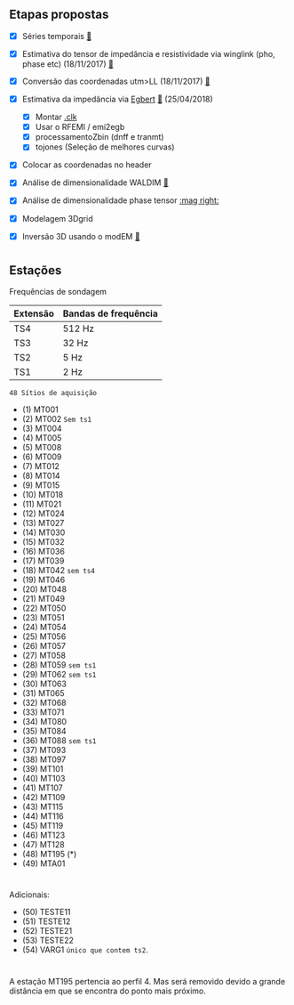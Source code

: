 ## Etapas propostas

- [x] Séries temporais [:mag_right:](https://github.com/arturbenevides/MSc_Geophysics/blob/master/Figs/time_series001.png)

- [x] Estimativa do tensor de impedância  e resistividade via winglink (pho, phase etc) (18/11/2017) [:mag_right:](https://github.com/arturbenevides/MSc_Geophysics/tree/master/Processamento/curvas%20by%20winglink)

- [x] Conversão das coordenadas utm>LL (18/11/2017) [:mag_right:](https://github.com/arturbenevides/MSc_Geophysics/blob/master/Notebooks/convert_utm_lat_long.ipynb)

- [x] Estimativa da impedância via [Egbert](http://www.complete-mt-solutions.com/mtnet/main/source.html#dec_codes) [:mag_right:](https://github.com/arturbenevides/MSc_Geophysics/tree/master/Processamento/curvas%20by%20EMTF) (25/04/2018)
  
   - [x] Montar [.clk](https://github.com/arturbenevides/MSc_Geophysics/blob/master/Processamento/clock.md)
   - [x] Usar o RFEMI / emi2egb
   - [x] processamentoZbin   (dnff e tranmt)
   - [x] tojones (Seleção de melhores curvas)

- [x] Colocar as coordenadas no header

- [x] Análise de dimensionalidade WALDIM [:mag_right:](https://github.com/arturbenevides/MSc_Geophysics/tree/master/An%C3%A1lise%20de%20Dimensionalidade)

- [x] Análise de dimensionalidade phase tensor [:mag right:](https://github.com/arturbenevides/MSc_Geophysics/tree/master/An%C3%A1lise%20de%20Dimensionalidade)

- [x] Modelagem 3Dgrid

- [x] Inversão 3D usando o modEM [:mag_right:](https://github.com/arturbenevides/MSc_Geophysics/tree/master/ModEM)

#

## Estações


Frequências de sondagem

Extensão | Bandas de frequência 
---------|----------------------
TS4      | 512 Hz
TS3      |  32 Hz
TS2      |   5 Hz
TS1      |   2 Hz


`48 Sítios de aquisição`

- (1)  MT001
- (2)  MT002 `Sem ts1` 
- (3)  MT004
- (4)  MT005
- (5)  MT008
- (6)  MT009
- (7)  MT012
- (8)  MT014
- (9)  MT015
- (10) MT018
- (11) MT021
- (12) MT024
- (13) MT027
- (14) MT030
- (15) MT032
- (16) MT036
- (17) MT039
- (18) MT042 `sem ts4` 
- (19) MT046
- (20) MT048
- (21) MT049 
- (22) MT050
- (23) MT051
- (24) MT054
- (25) MT056
- (26) MT057
- (27) MT058
- (28) MT059 `sem ts1`
- (29) MT062 `sem ts1` 
- (30) MT063
- (31) MT065
- (32) MT068
- (33) MT071 
- (34) MT080
- (35) MT084
- (36) MT088 `sem ts1`
- (37) MT093
- (38) MT097
- (39) MT101
- (40) MT103
- (41) MT107
- (42) MT109
- (43) MT115
- (44) MT116
- (45) MT119
- (46) MT123
- (47) MT128
- (48) MT195 (*)
- (49) MTA01
#

Adicionais:
- (50) TESTE11
- (51) TESTE12
- (52) TESTE21
- (53) TESTE22
- (54) VARG1 `único que contem ts2`.
#
 
A estação MT195 pertencia ao perfil 4. Mas será removido devido a grande distância em que se encontra do ponto mais próximo.

